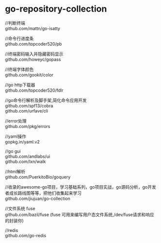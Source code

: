 # go-repository-collection
 //判断终端     
github.com/mattn/go-isatty     

//命令行进度条    
github.com/topcoder520/pb    

//终端密码输入并隐藏密码显示      
github.com/howeyc/gopass     

//终端字体颜色    
github.com/gookit/color 

//go http下载器      
github.com/topcoder520/fdlr     

//go命令行解析及脚手架,简化命令应用开发     
github.com/spf13/cobra     
github.com/urfave/cli       

//error处理      
github.com/pkg/errors     

//yaml操作    
gopkg.in/yaml.v2     

//go gui    
github.com/andlabs/ui        
github.com/lxn/walk   

//html解析    
github.com/PuerkitoBio/goquery     

//收录的awesome-go项目，学习基础系列，go项目实战，go源码分析，go开发者成长路线图等等，把他们收集起来学习        
github.com/jiujuan/go-collection 

//文件系统 fuse         
github.com/bazil/fuse (fuse 可用来编写用户态文件系统,/dev/fuse请求和响应的封装你)

//redis                  
github.com/go-redis 
